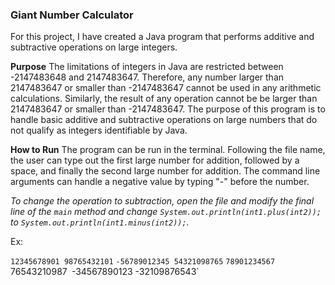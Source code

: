 ### Giant Number Calculator

For this project, I have created a Java program that performs additive and subtractive operations on large integers.

**Purpose**
The limitations of integers in Java are restricted between -2147483648 and 2147483647. Therefore, any number larger than 2147483647 or smaller than -2147483647 cannot be used in any arithmetic calculations. Similarly, the result of any operation cannot be be larger than 2147483647 or smaller than -2147483647. The purpose of this program is to handle basic additive and subtractive operations on large numbers that do not qualify as integers identifiable by Java.

**How to Run**
The program can be run in the terminal. Following the file name, the user can type out the first large number for addition, followed by a space, and finally the second large number for addition. The command line arguments can handle a negative value by typing "-" before the number.

_To change the operation to subtraction, open the file and modify the final line of the `main` method and change `System.out.println(int1.plus(int2));` to `System.out.println(int1.minus(int2));`._

Ex:

`12345678901 98765432101`
`-56789012345 54321098765`
`78901234567 `76543210987`
`-34567890123 -32109876543`
